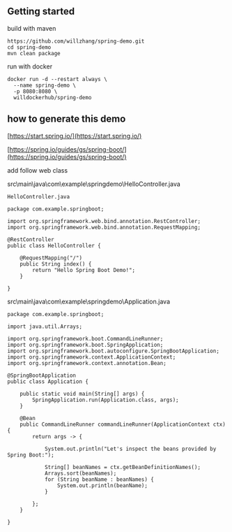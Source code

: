 ## Getting started

build with maven

```
https://github.com/willzhang/spring-demo.git
cd spring-demo
mvn clean package
```

run with docker

```
docker run -d --restart always \
  --name spring-demo \
  -p 8080:8080 \
  willdockerhub/spring-demo
```

## how to generate this demo

[https://start.spring.io/](https://start.spring.io/)

[https://spring.io/guides/gs/spring-boot/](https://spring.io/guides/gs/spring-boot/)


add follow web class

src\main\java\com\example\springdemo\HelloController.java

```
HelloController.java

package com.example.springboot;

import org.springframework.web.bind.annotation.RestController;
import org.springframework.web.bind.annotation.RequestMapping;

@RestController
public class HelloController {

	@RequestMapping("/")
	public String index() {
		return "Hello Spring Boot Demo!";
	}

}
```

src\main\java\com\example\springdemo\Application.java

```
package com.example.springboot;

import java.util.Arrays;

import org.springframework.boot.CommandLineRunner;
import org.springframework.boot.SpringApplication;
import org.springframework.boot.autoconfigure.SpringBootApplication;
import org.springframework.context.ApplicationContext;
import org.springframework.context.annotation.Bean;

@SpringBootApplication
public class Application {

	public static void main(String[] args) {
		SpringApplication.run(Application.class, args);
	}

	@Bean
	public CommandLineRunner commandLineRunner(ApplicationContext ctx) {
		return args -> {

			System.out.println("Let's inspect the beans provided by Spring Boot:");

			String[] beanNames = ctx.getBeanDefinitionNames();
			Arrays.sort(beanNames);
			for (String beanName : beanNames) {
				System.out.println(beanName);
			}

		};
	}

}
```


